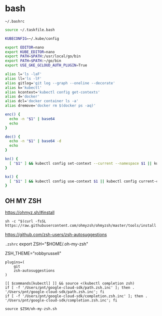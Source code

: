 # bash

`~/.bashrc`
```bash
source ~/.taskfile.bash

KUBECONFIG=~/.kube/config

export EDITOR=nano
export KUBE_EDITOR=nano
export PATH=$PATH:/usr/local/go/bin
export PATH=$PATH:~/go/bin
export USE_GKE_GCLOUD_AUTH_PLUGIN=True

alias l='ls -laF'
alias ll='ls -lF'
alias gitlog='git log --graph --oneline --decorate'
alias k='kubectl'
alias kcontext='kubectl config get-contexts'
alias d='docker'
alias dcl='docker container ls -a'
alias dremove='docker rm $(docker ps -aq)'

enc() {
  echo -n "$1" | base64
  echo
}

dec() {
  echo -n "$1" | base64 -d
  echo
}

kn() {
  [ "$1" ] && kubectl config set-context --current --namespace $1 || kubectl config view --minify | grep namespace
}

kx() {
  [ "$1" ] && kubectl config use-context $1 || kubectl config current-context
}
```

## OH MY ZSH

https://ohmyz.sh/#install

```shell
sh -c "$(curl -fsSL https://raw.githubusercontent.com/ohmyzsh/ohmyzsh/master/tools/install.sh)"
```

https://github.com/zsh-users/zsh-autosuggestions

`.zshrc`
export ZSH="$HOME/.oh-my-zsh"

ZSH_THEME="robbyrussell"

```shell
plugins=( 
    git
    zsh-autosuggestions
)

[[ $commands[kubectl] ]] && source <(kubectl completion zsh)
if [ -f '/Users/pnt/google-cloud-sdk/path.zsh.inc' ]; then . '/Users/pnt/google-cloud-sdk/path.zsh.inc'; fi
if [ -f '/Users/pnt/google-cloud-sdk/completion.zsh.inc' ]; then . '/Users/pnt/google-cloud-sdk/completion.zsh.inc'; fi

source $ZSH/oh-my-zsh.sh
```
